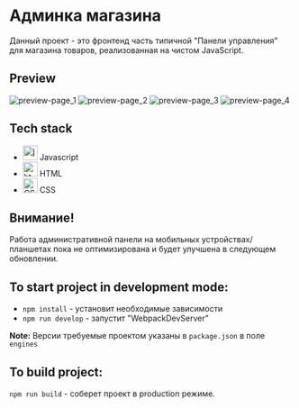 # Админка магазина

Данный проект - это фронтенд часть типичной "Панели управления" для магазина товаров,
реализованная на чистом JavaScript.

## Preview

![preview-page_1](https://i.imgur.com/vJ8Nf65.jpg)
![preview-page_2](https://i.imgur.com/J5t864c.jpg)
![preview-page_3](https://i.imgur.com/v5umYoL.jpg)
![preview-page_4](https://i.imgur.com/YVwhZHs.jpg)

## Tech stack

* <img alt="javascript" width="26px" src="https://raw.githubusercontent.com/boris-catsvill/project-structure/master/tech-stack/javascript.png" /> Javascript
* <img alt="html" width="26px" src="https://raw.githubusercontent.com/boris-catsvill/project-structure/master/tech-stack/html.png" /> HTML
* <img alt="CSS" width="26px" src="https://raw.githubusercontent.com/boris-catsvill/project-structure/master/tech-stack/css.png" /> CSS

## Внимание!
Работа административной панели на мобильных устройствах/планшетах пока не оптимизирована и будет улучшена в следующем обновлении.

## To start project in development mode:

* `npm install` - установит необходимые зависимости
* `npm run develop` - запустит "WebpackDevServer"

**Note:** Версии требуемые проектом указаны в `package.json` в поле `engines`

## To build project:

`npm run build` - соберет проект в production режиме.

